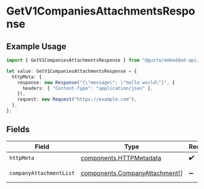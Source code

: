 # GetV1CompaniesAttachmentsResponse

## Example Usage

```typescript
import { GetV1CompaniesAttachmentsResponse } from "@gusto/embedded-api/models/operations/getv1companiesattachments.js";

let value: GetV1CompaniesAttachmentsResponse = {
  httpMeta: {
    response: new Response("{\"message\": \"hello world\"}", {
      headers: { "Content-Type": "application/json" },
    }),
    request: new Request("https://example.com"),
  },
};
```

## Fields

| Field                                                                          | Type                                                                           | Required                                                                       | Description                                                                    |
| ------------------------------------------------------------------------------ | ------------------------------------------------------------------------------ | ------------------------------------------------------------------------------ | ------------------------------------------------------------------------------ |
| `httpMeta`                                                                     | [components.HTTPMetadata](../../models/components/httpmetadata.md)             | :heavy_check_mark:                                                             | N/A                                                                            |
| `companyAttachmentList`                                                        | [components.CompanyAttachment](../../models/components/companyattachment.md)[] | :heavy_minus_sign:                                                             | Example response                                                               |